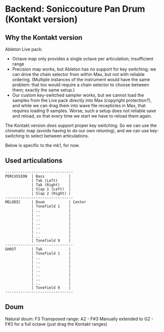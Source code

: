 # Backend: Soniccouture Pan Drum (Kontakt version)

## Why the Kontakt version

Ableton Live pack:

- Octave map only provides a single octave per articulation; insufficient range
- Precision map works, but Ableton has no support for key switching; we can drive the chain selector from within Max, but not with reliable ordering. (Multiple instances of the instrument would have the same problem: that too would require a chain selector to choose between them; exactly the same setup.)
- Our custom key-switched sampler works, but we cannot load the samples from the Live pack directly into Max (copyright protection?), and while we can drag them into wave file recepticles in Max, that requires loading 9 samples. Worse, such a setup does not reliable save and reload, so that every time we start we have to reload them again.

The Kontakt version _does_ support proper key switching. So we can use the chromatic map (avoids having to do our own retuning), and we can use key-switching to select between articulations.

Below is specific to the mk1, for now.

## Used articulations

```
-------------------------------
PERCUSSION  | Bass           |
            | Tak (Left)     |
            | Tak (Right)    |
            | Slap 1 (Left)  |
            | Slap 2 (Right) |
-------------------------------
MELODIC     | Doum           | Center
            | Tonefield 1    |
            | ..             |
            | ..             |
            | ..             |
            | ..             |
            | ..             |
            | ..             |
            | ..             |
            | Tonefield 9    |
-------------------------------
GHOST       | Tak            |
            | Tonefield 1    |
            | ..             |
            | ..             |
            | ..             |
            | ..             |
            | ..             |
            | ..             |
            | ..             |
            | Tonefield 9    |
-------------------------------
```

## Doum

Natural doum: F3
Transposed range: A2 - F#3
Manually extended to G2 - F#3 for a full octave (just drag the Kontakt ranges)






